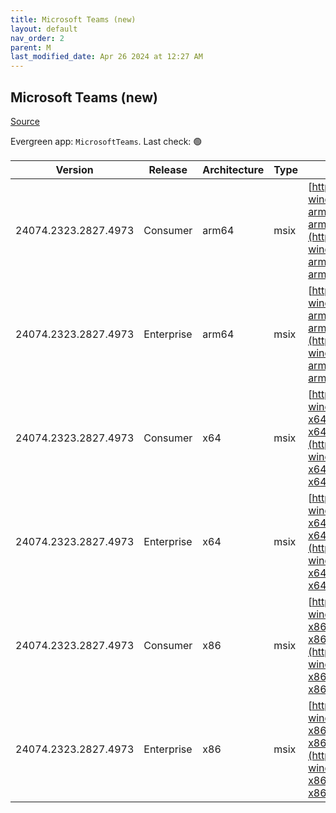 ```yaml
---
title: Microsoft Teams (new)
layout: default
nav_order: 2
parent: M
last_modified_date: Apr 26 2024 at 12:27 AM
---
```


## Microsoft Teams (new)

[Source](https://www.microsoft.com/teams)

Evergreen app: `MicrosoftTeams`. Last check: 🟢

| Version              | Release    | Architecture | Type | URI                                                                                                                                                                                                                          |
| -------------------- | ---------- | ------------ | ---- | ---------------------------------------------------------------------------------------------------------------------------------------------------------------------------------------------------------------------------- |
| 24074.2323.2827.4973 | Consumer   | arm64        | msix | [https://statics.teams.cdn.office.net/production-windows-arm64/24074.2323.2827.4973/MicrosoftTeams-arm64.msix](https://statics.teams.cdn.office.net/production-windows-arm64/24074.2323.2827.4973/MicrosoftTeams-arm64.msix) |
| 24074.2323.2827.4973 | Enterprise | arm64        | msix | [https://statics.teams.cdn.office.net/production-windows-arm64/24074.2323.2827.4973/MSTeams-arm64.msix](https://statics.teams.cdn.office.net/production-windows-arm64/24074.2323.2827.4973/MSTeams-arm64.msix)               |
| 24074.2323.2827.4973 | Consumer   | x64          | msix | [https://statics.teams.cdn.office.net/production-windows-x64/24074.2323.2827.4973/MicrosoftTeams-x64.msix](https://statics.teams.cdn.office.net/production-windows-x64/24074.2323.2827.4973/MicrosoftTeams-x64.msix)         |
| 24074.2323.2827.4973 | Enterprise | x64          | msix | [https://statics.teams.cdn.office.net/production-windows-x64/24074.2323.2827.4973/MSTeams-x64.msix](https://statics.teams.cdn.office.net/production-windows-x64/24074.2323.2827.4973/MSTeams-x64.msix)                       |
| 24074.2323.2827.4973 | Consumer   | x86          | msix | [https://statics.teams.cdn.office.net/production-windows-x86/24074.2323.2827.4973/MicrosoftTeams-x86.msix](https://statics.teams.cdn.office.net/production-windows-x86/24074.2323.2827.4973/MicrosoftTeams-x86.msix)         |
| 24074.2323.2827.4973 | Enterprise | x86          | msix | [https://statics.teams.cdn.office.net/production-windows-x86/24074.2323.2827.4973/MSTeams-x86.msix](https://statics.teams.cdn.office.net/production-windows-x86/24074.2323.2827.4973/MSTeams-x86.msix)                       |
